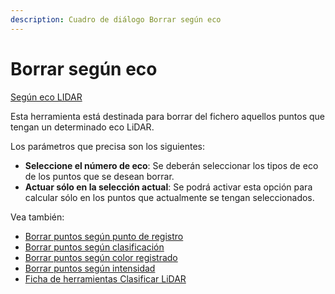 ```yaml
---
description: Cuadro de diálogo Borrar según eco
---
```


# Borrar según eco

[Según eco LIDAR](./)

Esta herramienta está destinada para borrar del fichero aquellos puntos que tengan un determinado eco LiDAR.

Los parámetros que precisa son los siguientes:

* **Seleccione el número de eco**: Se deberán seleccionar los tipos de eco de los puntos que se desean borrar.
* **Actuar sólo en la selección actual**: Se podrá activar esta opción para calcular sólo en los puntos que actualmente se tengan seleccionados.

Vea también:

* [Borrar puntos según punto de registro](../segun-punto-de-registro/borrar-segun-punto-de-registro.md)
* [Borrar puntos según clasificación](../segun-clasificacion-lidar/borrar-segun-clasificacion.md)
* [Borrar puntos según color registrado](../segun-color-registrado/borrar-segun-color-registrado.md)
* [Borrar puntos según intensidad](../segun-intensidad/borrar-segun-intensidad.md)
* [Ficha de herramientas Clasificar LiDAR](../../fichas-de-herramientas/ficha-de-herramientas-clasificar-lidar.md)

